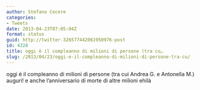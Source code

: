 ```yaml
---
author: Stefano Cecere
categories:
- Tweets
date: 2013-04-23T07:05:04Z
format: status
guid: http://twitter-326577442061950976-post
id: 4328
title: oggi è il compleanno di milioni di persone (tra cu…
slug: /2013/04/23/oggi-e-il-compleanno-di-milioni-di-persone-tra-cu/
---
```


oggi è il compleanno di milioni di persone (tra cui Andrea G. e Antonella M.) auguri! e anche l’anniversario di morte di altre milioni ehilà